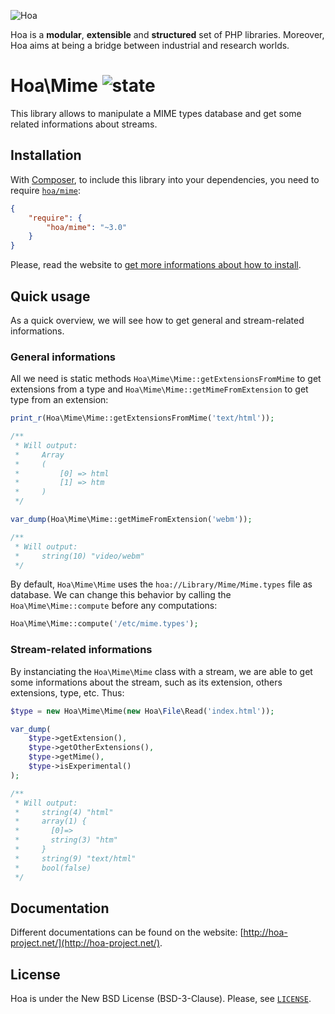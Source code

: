 ![Hoa](http://static.hoa-project.net/Image/Hoa_small.png)

Hoa is a **modular**, **extensible** and **structured** set of PHP libraries.
Moreover, Hoa aims at being a bridge between industrial and research worlds.

# Hoa\Mime ![state](http://central.hoa-project.net/State/Mime)

This library allows to manipulate a MIME types database and get some related
informations about streams.

## Installation

With [Composer](http://getcomposer.org/), to include this library into your
dependencies, you need to require
[`hoa/mime`](https://packagist.org/packages/hoa/mime):

```json
{
    "require": {
        "hoa/mime": "~3.0"
    }
}
```

Please, read the website to [get more informations about how to
install](http://hoa-project.net/Source.html).

## Quick usage

As a quick overview, we will see how to get general and stream-related
informations.

### General informations

All we need is static methods `Hoa\Mime\Mime::getExtensionsFromMime` to get
extensions from a type and `Hoa\Mime\Mime::getMimeFromExtension` to get type
from an extension:

```php
print_r(Hoa\Mime\Mime::getExtensionsFromMime('text/html'));

/**
 * Will output:
 *     Array
 *     (
 *         [0] => html
 *         [1] => htm
 *     )
 */

var_dump(Hoa\Mime\Mime::getMimeFromExtension('webm'));

/**
 * Will output:
 *     string(10) "video/webm"
 */
```

By default, `Hoa\Mime\Mime` uses the `hoa://Library/Mime/Mime.types` file as
database. We can change this behavior by calling the `Hoa\Mime\Mime::compute`
before any computations:

```php
Hoa\Mime\Mime::compute('/etc/mime.types');
```

### Stream-related informations

By instanciating the `Hoa\Mime\Mime` class with a stream, we are able to get
some informations about the stream, such as its extension, others extensions,
type, etc. Thus:

```php
$type = new Hoa\Mime\Mime(new Hoa\File\Read('index.html'));

var_dump(
    $type->getExtension(),
    $type->getOtherExtensions(),
    $type->getMime(),
    $type->isExperimental()
);

/**
 * Will output:
 *     string(4) "html"
 *     array(1) {
 *       [0]=>
 *       string(3) "htm"
 *     }
 *     string(9) "text/html"
 *     bool(false)
 */
```

## Documentation

Different documentations can be found on the website:
[http://hoa-project.net/](http://hoa-project.net/).

## License

Hoa is under the New BSD License (BSD-3-Clause). Please, see
[`LICENSE`](http://hoa-project.net/LICENSE).
